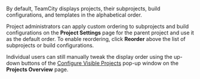 [//]: # (title: Ordering Projects and Build Configurations)
[//]: # (auxiliary-id: Ordering Projects and Build Configurations)
By default, TeamCity displays projects, their subprojects, build configurations, and templates in the alphabetical order.

Project administrators can apply custom ordering to subprojects and build configurations on the __Project Settings__ page for the parent project and use it as the default order. To enable reordering, click __Reorder__ above the list of subprojects or build configurations.

Individual users can still manually tweak the display order using the up-down buttons of the [Configure Visible Projects](managing-projects-and-build-configurations.md#Configuring+Visibility) pop-up window on the __Projects Overview__ page.
